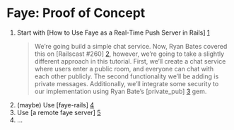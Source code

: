 # Faye: Proof of Concept

1. Start with [How to Use Faye as a Real-Time Push Server in Rails] [1]
    > We’re going build a simple chat service. Now, Ryan Bates covered this on [Railscast #260] [2], however, we’re going to take a slightly different approach in this tutorial. First, we’ll create a chat service where users enter a public room, and everyone can chat with each other publicly. The second functionality we’ll be adding is private messages. Additionally, we’ll integrate some security to our implementation using Ryan Bate’s [private_pub] [3] gem.
2. (maybe) Use [faye-rails] [4]
3. Use [a remote faye server] [5]
4. ...



  [1]: http://net.tutsplus.com/tutorials/ruby/how-to-use-faye-as-a-real-time-push-server-in-rails/
  [2]: http://railscasts.com/episodes/260-messaging-with-faye
  [3]: https://github.com/ryanb/private_pub
  [4]: https://github.com/jamesotron/faye-rails
  [5]: http://wts-faye.herokuapp.com/faye.js